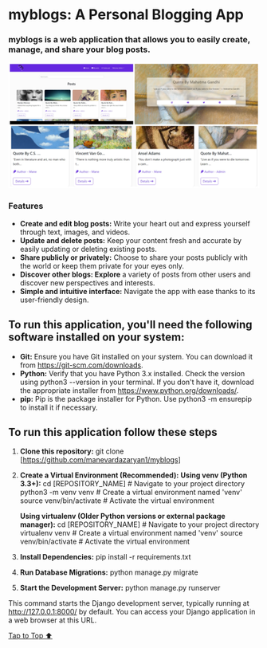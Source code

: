 <a id='top'></a>

# myblogs: A Personal Blogging App

### myblogs is a web application that allows you to easily create, manage, and share your blog posts.

![myblogs collage](main/static/main/images/README-Collage/blog-collage.jpg "myblogs app")

### Features
- **Create and edit blog posts:** Write your heart out and express yourself through text, images, and videos.
- **Update and delete posts:** Keep your content fresh and accurate by easily updating or deleting existing posts.
- **Share publicly or privately:** Choose to share your posts publicly with the world or keep them private for your eyes only.
- **Discover other blogs: Explore** a variety of posts from other users and discover new perspectives and interests.
- **Simple and intuitive interface:** Navigate the app with ease thanks to its user-friendly design.

## To run this application, you'll need the following software installed on your system:

- **Git:** Ensure you have Git installed on your system. You can download it from https://git-scm.com/downloads.
- **Python:** Verify that you have Python 3.x installed. Check the version using python3 --version in your terminal. If you don't have it, download the appropriate installer from https://www.python.org/downloads/.
- **pip:** Pip is the package installer for Python. Use python3 -m ensurepip to install it if necessary.

## To run this application follow these steps

1. **Clone this repository:**
   git clone [https://github.com/manevardazaryan1/myblogs]

2. **Create a Virtual Environment (Recommended):**
    **Using venv (Python 3.3+):**
    cd [REPOSITORY_NAME]  # Navigate to your project directory
    python3 -m venv venv  # Create a virtual environment named 'venv'
    source venv/bin/activate  # Activate the virtual environment

    **Using virtualenv (Older Python versions or external package manager):**
    cd [REPOSITORY_NAME]  # Navigate to your project directory
    virtualenv venv  # Create a virtual environment named 'venv'
    source venv/bin/activate  # Activate the virtual environment

3. **Install Dependencies:**
    pip install -r requirements.txt

4. **Run Database Migrations:**
    python manage.py migrate

5. **Start the Development Server:**
    python manage.py runserver

This command starts the Django development server, typically running at http://127.0.0.1:8000/ by default. You can access your Django application in a web browser at this URL.

[Tap to Top ⬆](#top)